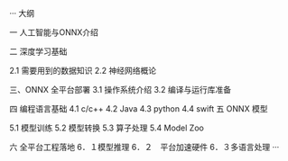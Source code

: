 ···
大纲

一 人工智能与ONNX介绍 

二 深度学习基础

2.1 需要用到的数据知识
2.2 神经网络概论

三、ONNX 全平台部署
    3.1 操作系统介绍
    3.2 编译与运行库准备

四  编程语言基础
  4.1 c/c++
  4.2  Java
  4.3  python
  4.4  swift
五 ONNX 模型

  5.1 模型训练
  5.2 模型转换
  5.3 算子处理
  5.4 Model Zoo

六 全平台工程落地
  6．１模型推理
  6．２　平台加速硬件
  6．３多语言处理
···
